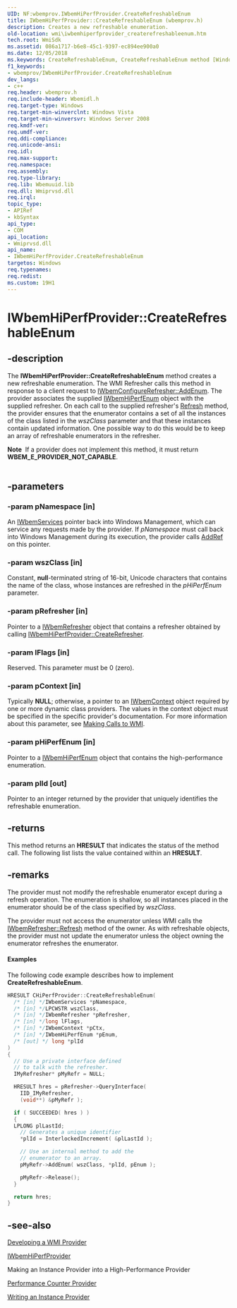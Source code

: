 ```yaml
---
UID: NF:wbemprov.IWbemHiPerfProvider.CreateRefreshableEnum
title: IWbemHiPerfProvider::CreateRefreshableEnum (wbemprov.h)
description: Creates a new refreshable enumeration.
old-location: wmi\iwbemhiperfprovider_createrefreshableenum.htm
tech.root: WmiSdk
ms.assetid: 086a1717-b6e8-45c1-9397-ec894ee900a0
ms.date: 12/05/2018
ms.keywords: CreateRefreshableEnum, CreateRefreshableEnum method [Windows Management Instrumentation], CreateRefreshableEnum method [Windows Management Instrumentation],IWbemHiPerfProvider interface, IWbemHiPerfProvider interface [Windows Management Instrumentation],CreateRefreshableEnum method, IWbemHiPerfProvider.CreateRefreshableEnum, IWbemHiPerfProvider::CreateRefreshableEnum, _hmm_iwbemhiperfprovider_createrefreshableenum, wbemprov/IWbemHiPerfProvider::CreateRefreshableEnum, wmi.iwbemhiperfprovider_createrefreshableenum
f1_keywords:
- wbemprov/IWbemHiPerfProvider.CreateRefreshableEnum
dev_langs:
- c++
req.header: wbemprov.h
req.include-header: Wbemidl.h
req.target-type: Windows
req.target-min-winverclnt: Windows Vista
req.target-min-winversvr: Windows Server 2008
req.kmdf-ver: 
req.umdf-ver: 
req.ddi-compliance: 
req.unicode-ansi: 
req.idl: 
req.max-support: 
req.namespace: 
req.assembly: 
req.type-library: 
req.lib: Wbemuuid.lib
req.dll: Wmiprvsd.dll
req.irql: 
topic_type:
- APIRef
- kbSyntax
api_type:
- COM
api_location:
- Wmiprvsd.dll
api_name:
- IWbemHiPerfProvider.CreateRefreshableEnum
targetos: Windows
req.typenames: 
req.redist: 
ms.custom: 19H1
---
```


# IWbemHiPerfProvider::CreateRefreshableEnum


## -description


The 
<b>IWbemHiPerfProvider::CreateRefreshableEnum</b> method creates a new refreshable enumeration. The WMI Refresher calls this method in response to a client request to 
<a href="https://docs.microsoft.com/windows/desktop/api/wbemcli/nf-wbemcli-iwbemconfigurerefresher-addenum">IWbemConfigureRefresher::AddEnum</a>. The provider associates the supplied 
<a href="https://docs.microsoft.com/windows/desktop/api/wbemcli/nn-wbemcli-iwbemhiperfenum">IWbemHiPerfEnum</a> object with the supplied refresher. On each call to the supplied refresher's 
<a href="https://docs.microsoft.com/windows/desktop/api/wbemcli/nf-wbemcli-iwbemrefresher-refresh">Refresh</a> method, the provider ensures that the enumerator contains a set of all the instances of the class listed in the <i>wszClass</i> parameter and that these instances contain updated information. One possible way to do this would be to keep an array of refreshable enumerators in the refresher.
<div class="alert"><b>Note</b>  If a provider does not implement this method, it must return <b>WBEM_E_PROVIDER_NOT_CAPABLE</b>.</div><div> </div>

## -parameters




### -param pNamespace [in]

An 
<a href="https://docs.microsoft.com/windows/desktop/api/wbemcli/nn-wbemcli-iwbemservices">IWbemServices</a> pointer back into Windows Management, which can service any requests made by the provider. If <i>pNamespace</i> must call back into Windows Management during its execution, the provider calls <a href="https://docs.microsoft.com/windows/desktop/api/unknwn/nf-unknwn-iunknown-addref">AddRef</a> on this pointer.


### -param wszClass [in]

Constant, <b>null</b>-terminated string of 16-bit, Unicode characters that contains the name of the class, whose instances are refreshed in the <i>pHiPerfEnum </i> parameter.


### -param pRefresher [in]

Pointer to a 
<a href="https://docs.microsoft.com/windows/desktop/api/wbemcli/nn-wbemcli-iwbemrefresher">IWbemRefresher</a> object that contains a refresher obtained by calling 
<a href="https://docs.microsoft.com/windows/desktop/api/wbemprov/nf-wbemprov-iwbemhiperfprovider-createrefresher">IWbemHiPerfProvider::CreateRefresher</a>.


### -param lFlags [in]

Reserved. This parameter must be 0 (zero).


### -param pContext [in]

Typically <b>NULL</b>; otherwise, a pointer to an 
<a href="https://docs.microsoft.com/windows/desktop/api/wbemcli/nn-wbemcli-iwbemcontext">IWbemContext</a> object required by one or more dynamic class providers. The values in the context object must be specified in the specific provider's documentation. For more information about this parameter, see 
<a href="https://docs.microsoft.com/windows/desktop/WmiSdk/making-calls-to-wmi">Making Calls to WMI</a>.


### -param pHiPerfEnum [in]

Pointer to a 
<a href="https://docs.microsoft.com/windows/desktop/api/wbemcli/nn-wbemcli-iwbemhiperfenum">IWbemHiPerfEnum</a> object that contains the high-performance enumeration.


### -param plId [out]

Pointer to an integer returned by the provider that uniquely identifies the refreshable enumeration.


## -returns



This method returns an <b>HRESULT</b> that indicates the status of the method call. The following list lists the value contained within an <b>HRESULT</b>.




## -remarks



The provider must not modify the refreshable enumerator except during a refresh operation. The enumeration is shallow, so all instances placed in the enumerator should be of the class specified by <i>wszClass</i>.

The provider must not access the enumerator unless WMI calls the 
<a href="https://docs.microsoft.com/windows/desktop/api/wbemcli/nf-wbemcli-iwbemrefresher-refresh">IWbemRefresher::Refresh</a> method of the owner. As with refreshable objects, the provider must not update the enumerator unless the object owning the enumerator refreshes the enumerator.


#### Examples

The following code example describes how to implement 
<b>CreateRefreshableEnum</b>.


```cpp
HRESULT CHiPerfProvider::CreateRefreshableEnum(
  /* [in] */IWbemServices *pNamespace,
  /* [in] */LPCWSTR wszClass,
  /* [in] */IWbemRefresher *pRefresher,
  /* [in] */long lFlags,
  /* [in] */IWbemContext *pCtx,
  /* [in] */IWbemHiPerfEnum *pEnum,
  /* [out] */ long *plId
)
{
  // Use a private interface defined
  // to talk with the refresher.
  IMyRefresher* pMyRefr = NULL;

  HRESULT hres = pRefresher->QueryInterface(
    IID_IMyRefresher,
    (void**) &pMyRefr );

  if ( SUCCEEDED( hres ) )
  {
  LPLONG plLastId;
    // Generates a unique identifier
    *plId = InterlockedIncrement( &plLastId );

    // Use an internal method to add the
    // enumerator to an array.
    pMyRefr->AddEnum( wszClass, *plId, pEnum );

    pMyRefr->Release();
  }

  return hres;
}
```





## -see-also




<a href="https://docs.microsoft.com/windows/desktop/WmiSdk/developing-a-wmi-provider">Developing a WMI Provider</a>



<a href="https://docs.microsoft.com/windows/desktop/api/wbemprov/nn-wbemprov-iwbemhiperfprovider">IWbemHiPerfProvider</a>



Making an Instance Provider into a High-Performance Provider



<a href="https://docs.microsoft.com/windows/desktop/WmiSdk/performance-counter-provider">Performance Counter Provider</a>



<a href="https://docs.microsoft.com/windows/desktop/WmiSdk/making-an-instance-provider-into-a-high-performance-provider">Writing an Instance Provider</a>
 

 


